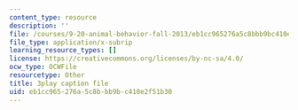 ```yaml
---
content_type: resource
description: ''
file: /courses/9-20-animal-behavior-fall-2013/eb1cc965276a5c8bbb9bc410e2f51b30_472230.vtt
file_type: application/x-subrip
learning_resource_types: []
license: https://creativecommons.org/licenses/by-nc-sa/4.0/
ocw_type: OCWFile
resourcetype: Other
title: 3play caption file
uid: eb1cc965-276a-5c8b-bb9b-c410e2f51b30
---
```

